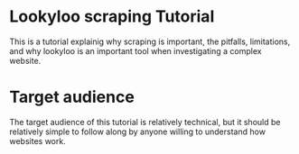 # Lookyloo scraping Tutorial

This is a tutorial explainig why scraping is important, the pitfalls, limitations,
and why lookyloo is an important tool when investigating a complex website.

# Target audience

The target audience of this tutorial is relatively technical, but it should be relatively simple to follow along
by anyone willing to understand how websites work.
